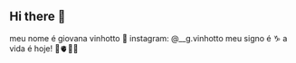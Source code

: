 ## Hi there 👋
meu nome é giovana vinhotto 🖤
instagram: @__g.vinhotto
meu signo é ♑
a vida é hoje! 🌻🫀🇧🇷
